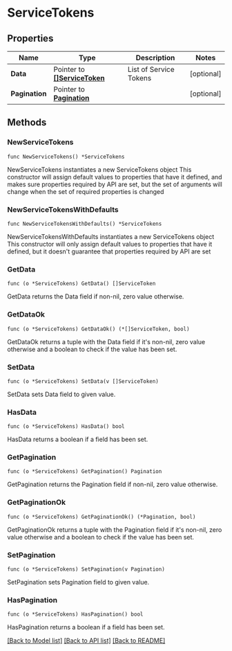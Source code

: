 # ServiceTokens

## Properties

Name | Type | Description | Notes
------------ | ------------- | ------------- | -------------
**Data** | Pointer to [**[]ServiceToken**](ServiceToken.md) | List of Service Tokens | [optional] 
**Pagination** | Pointer to [**Pagination**](Pagination.md) |  | [optional] 

## Methods

### NewServiceTokens

`func NewServiceTokens() *ServiceTokens`

NewServiceTokens instantiates a new ServiceTokens object
This constructor will assign default values to properties that have it defined,
and makes sure properties required by API are set, but the set of arguments
will change when the set of required properties is changed

### NewServiceTokensWithDefaults

`func NewServiceTokensWithDefaults() *ServiceTokens`

NewServiceTokensWithDefaults instantiates a new ServiceTokens object
This constructor will only assign default values to properties that have it defined,
but it doesn't guarantee that properties required by API are set

### GetData

`func (o *ServiceTokens) GetData() []ServiceToken`

GetData returns the Data field if non-nil, zero value otherwise.

### GetDataOk

`func (o *ServiceTokens) GetDataOk() (*[]ServiceToken, bool)`

GetDataOk returns a tuple with the Data field if it's non-nil, zero value otherwise
and a boolean to check if the value has been set.

### SetData

`func (o *ServiceTokens) SetData(v []ServiceToken)`

SetData sets Data field to given value.

### HasData

`func (o *ServiceTokens) HasData() bool`

HasData returns a boolean if a field has been set.

### GetPagination

`func (o *ServiceTokens) GetPagination() Pagination`

GetPagination returns the Pagination field if non-nil, zero value otherwise.

### GetPaginationOk

`func (o *ServiceTokens) GetPaginationOk() (*Pagination, bool)`

GetPaginationOk returns a tuple with the Pagination field if it's non-nil, zero value otherwise
and a boolean to check if the value has been set.

### SetPagination

`func (o *ServiceTokens) SetPagination(v Pagination)`

SetPagination sets Pagination field to given value.

### HasPagination

`func (o *ServiceTokens) HasPagination() bool`

HasPagination returns a boolean if a field has been set.


[[Back to Model list]](../README.md#documentation-for-models) [[Back to API list]](../README.md#documentation-for-api-endpoints) [[Back to README]](../README.md)


